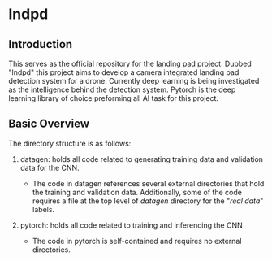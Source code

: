 # lndpd
## Introduction
  This serves as the official repository for the landing pad project. Dubbed "lndpd" this project aims to develop a camera integrated landing pad detection system for a drone. Currently deep learning is being investigated as the intelligence behind the detection system. Pytorch is the deep learning library of choice preforming all AI task for this project.
  
## Basic Overview 
The directory structure is as follows:

1. datagen: holds all code related to generating training data and validation data for the CNN.
   - The code in datagen references several external directories that hold the training and validation data. Additionally, some of the code requires a file at the top level of *datagen* directory for the "*real data*" labels.

2. pytorch: holds all code related to training and inferencing the CNN
   - The code in pytorch is self-contained and requires no external directories.
